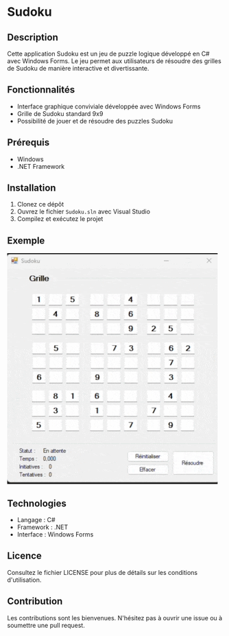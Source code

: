 # Sudoku

## Description

Cette application Sudoku est un jeu de puzzle logique développé en C# avec Windows Forms. Le jeu permet aux utilisateurs de résoudre des grilles de Sudoku de manière interactive et divertissante.

## Fonctionnalités
- Interface graphique conviviale développée avec Windows Forms
- Grille de Sudoku standard 9x9
- Possibilité de jouer et de résoudre des puzzles Sudoku

## Prérequis
- Windows
- .NET Framework

## Installation
1. Clonez ce dépôt
2. Ouvrez le fichier `Sudoku.sln` avec Visual Studio
3. Compilez et exécutez le projet

## Exemple

![Sudoku Solver GIF](/images/2025-02-05%2023-25-16.gif)

## Technologies
- Langage : C#
- Framework : .NET
- Interface : Windows Forms

## Licence
Consultez le fichier LICENSE pour plus de détails sur les conditions d'utilisation.

## Contribution
Les contributions sont les bienvenues. N'hésitez pas à ouvrir une issue ou à soumettre une pull request.
